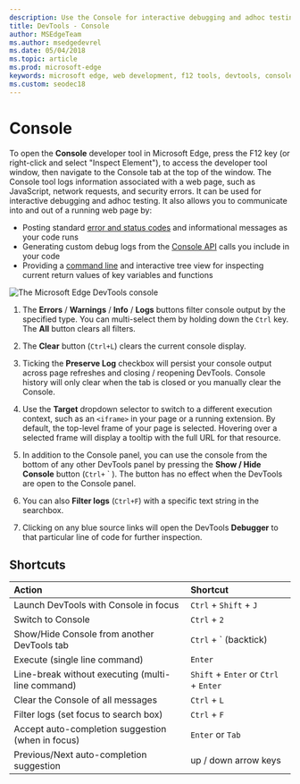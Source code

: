 ```yaml
---
description: Use the Console for interactive debugging and adhoc testing
title: DevTools - Console
author: MSEdgeTeam
ms.author: msedgedevrel
ms.date: 05/04/2018
ms.topic: article
ms.prod: microsoft-edge
keywords: microsoft edge, web development, f12 tools, devtools, console
ms.custom: seodec18
---
```


# Console

To open the **Console** developer tool in Microsoft Edge, press the F12 key (or right-click and select "Inspect Element"), to access the developer tool window, then navigate to the Console tab at the top of the window. The Console tool logs information associated with a web page, such as JavaScript, network requests, and security errors. It can be used for interactive debugging and adhoc testing. It also allows you to communicate into and out of a running web page by:

 - Posting standard [error and status codes](./console/error-and-status-codes.md) and informational messages as your code runs
 - Generating custom debug logs from the [Console API](./console/console-api.md) calls you include in your code
 - Providing a [command line](./console/command-line.md) and interactive tree view for inspecting current return values of key variables and functions

![The Microsoft Edge DevTools console](./media/console.png)

1. The **Errors** / **Warnings** / **Info** / **Logs** buttons filter console output by the specified type. You can multi-select them by holding down the `Ctrl` key. The **All** button clears all filters.

2. The **Clear** button (`Ctrl+L`) clears the current console display.

3. Ticking the **Preserve Log** checkbox will persist your console output across page refreshes and closing / reopening DevTools. Console history will only clear when the tab is closed or you manually clear the Console.

4. Use the **Target** dropdown selector to switch to a different execution context, such as an `<iframe>` in your page or a running extension. By default, the top-level frame of your page is selected. Hovering over a selected frame will display a tooltip with the full URL for that resource.

5. In addition to the Console panel, you can use the console from the bottom of any other DevTools panel by pressing the **Show / Hide Console** button (`Ctrl+` &grave; ). The button has no effect when the DevTools are open to the Console panel.
	
6. You can also **Filter logs** (`Ctrl+F`) with a specific text string in the searchbox.

7. Clicking on any blue source links will open the DevTools **Debugger** to that particular line of code for further inspection.

## Shortcuts

Action                                            | Shortcut               
:-------------------------------------------------| :----------------------
Launch DevTools with Console in focus             | `Ctrl` + `Shift` + `J` 
Switch to Console                                 | `Ctrl` + `2`           
Show/Hide Console from another DevTools tab       | `Ctrl` + &grave; (backtick)  
Execute (single line command)                     | `Enter`                
Line-break without executing (multi-line command) | `Shift` + `Enter` or `Ctrl` + `Enter`      
Clear the Console of all messages                 | `Ctrl` + `L`           
Filter logs (set focus to search box)             | `Ctrl` + `F`           
Accept auto-completion suggestion (when in focus) | `Enter` or `Tab`       
Previous/Next auto-completion suggestion          | up / down arrow keys   

